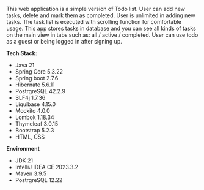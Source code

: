 
This web application is a simple version of Todo list.
User can add new tasks, delete and mark them as completed.
User is unlimited in adding new tasks.
The task list is executed with scrolling function for comfortable usage.
This app stores tasks in database and you can see all kinds of tasks on the main
view in tabs such as: all / active / completed. User can use todo as a guest or
being logged in after signing up.

**Tech Stack:**
+ Java 21
+ Spring Core 5.3.22
+ Spring boot 2.7.6
+ Hibernate 5.6.11
+ PostrgreSQL 42.2.9
+ SLF4j 1.7.36
+ Liquibase 4.15.0
+ Mockito 4.0.0
+ Lombok 1.18.34
+ Thymeleaf 3.0.15
+ Bootstrap 5.2.3
+ HTML, CSS

**Environment**
+ JDK 21
+ IntelliJ IDEA CE 2023.3.2
+ Maven 3.9.5
+ PostrgreSQL 12.22
